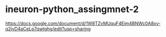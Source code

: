 # ineuron-python_assingmnet-2
https://docs.google.com/document/d/1W8TZvMUquF4Eim4BNWc0A8xv-q2jvD4aCeLp7qwtghg/edit?usp=sharing
